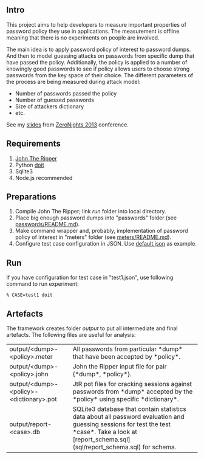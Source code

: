 ## Intro

This project aims to help developers to measure important properties of password policy they use in applications. The measurement is offline meaning that there is no experiments on people are involved.

The main idea is to apply password policy of interest to password dumps. And then to model guessing attacks on passwords from specific dump that have passed the policy. Additionally, the policy is applied to a number of knowingly good passwords to see if policy allows users to choose strong passwords from the key space of their choice. The different parameters of the process are being measured during attack model:

- Number of passwords passed the policy
- Number of guessed passwords
- Size of attackers dictionary
- etc.

See my [slides](http://www.slideshare.net/antondedov5/zn2013-testing-of-password-policy-abridged) from [ZeroNights 2013](http://2013.zeronights.org/fasttrack) conference.

## Requirements

1. [John The Ripper](http://openwall.com/john/)
1. Python [doit](http://pydoit.org/)
1. Sqlite3
1. Node.js recommended

## Preparations
1. Compile John The Ripper; link *run* folder into local directory.
1. Place big enough password dumps into "passwords" folder (see [passwords/README.md](passwords/README.md)).
1. Make command wrapper and, probably, implementation of password policy of interest in "meters" folder (see [meters/README.md](meters/README.md)).
1. Configure test case configuration in JSON. Use [default.json](default.json) as example.

## Run

If you have configuration for test case in "test1.json", use following command to run experiment:

```
% CASE=test1 doit
```

## Artefacts

The framework creates folder *output* to put all intermediate and final artefacts. The following files are useful for analysis:

<table>
<tr>
<td>output/&lt;dump&gt;-&lt;policy&gt;.meter</td>
<td>All passwords from particular *dump* that have been accepted by *policy*.</td>
</tr>
<tr>
<td>output/&lt;dump&gt;-&lt;policy&gt;.john</td>
<td>John the Ripper input file for pair {*dump*, *policy*}.</td>
</tr>
<tr>
<td>output/&lt;dump&gt;-&lt;policy&gt;-&lt;dictionary&gt;.pot</td>
<td>JtR pot files for cracking sessions against passwords from *dump* accepted by the *policy* using specific *dictionary*.</td>
</tr>
<tr>
<td>output/report-&lt;case&gt;.db</td>
<td>SQLite3 database that contain statistics data about all password evaluation and guessing sessions for test the test *case*. Take a look at [report_schema.sql](sql/report_schema.sql) for schema.</td>
</tr>
</table>
